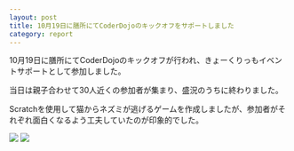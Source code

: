 ```yaml
---
layout: post
title: 10月19日に膳所にてCoderDojoのキックオフをサポートしました
category: report
---
```


10月19日に膳所にてCoderDojoのキックオフが行われ、きょーくりっもイベントサポートとして参加しました。

当日は親子合わせて30人近くの参加者が集まり、盛況のうちに終わりました。

Scratchを使用して猫からネズミが逃げるゲームを作成しましたが、参加者がそれぞれ面白くなるよう工夫していたのが印象的でした。

<div class="gallery">
  <a href="/images/blogs/2014-10-05-coderdojo/1.jpg"><img src="/images/blogs/2014-10-05-coderdojo/1.jpg"></a>
  <a href="/images/blogs/2014-10-05-coderdojo/2.jpg"><img src="/images/blogs/2014-10-05-coderdojo/2.jpg"></a>
</div>
